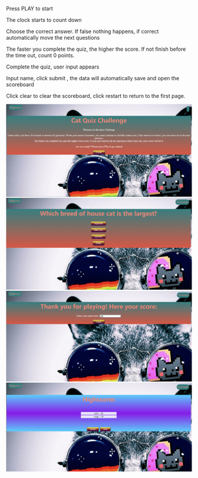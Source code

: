 
Press PLAY to start

The clock starts to count down

Choose the correct answer. If false nothing happens, if correct automatically move the next questions

The faster you complete the quiz, the higher the score. If not finish before the time out, count 0 points.

Complete the quiz, user input appears

Input name, click submit , the data will automatically save and open the scoreboard

Click clear to clear the scoreboard, click restart to return to the first page.

<img src="./asset/intropage.png">
<img src="./asset/play_timercountdown.png">
<img src="./asset/user_input.png">
<img src="./asset/Highscores%20board.png">
